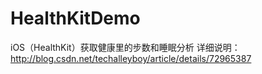 # HealthKitDemo
iOS（HealthKit）获取健康里的步数和睡眠分析
详细说明：http://blog.csdn.net/techalleyboy/article/details/72965387
